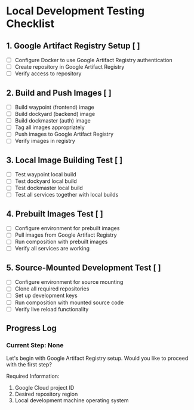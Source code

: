 # Local Development Testing Checklist

## 1. Google Artifact Registry Setup [ ]
- [ ] Configure Docker to use Google Artifact Registry authentication
- [ ] Create repository in Google Artifact Registry
- [ ] Verify access to repository

## 2. Build and Push Images [ ]
- [ ] Build waypoint (frontend) image
- [ ] Build dockyard (backend) image
- [ ] Build dockmaster (auth) image
- [ ] Tag all images appropriately
- [ ] Push images to Google Artifact Registry
- [ ] Verify images in registry

## 3. Local Image Building Test [ ]
- [ ] Test waypoint local build
- [ ] Test dockyard local build
- [ ] Test dockmaster local build
- [ ] Test all services together with local builds

## 4. Prebuilt Images Test [ ]
- [ ] Configure environment for prebuilt images
- [ ] Pull images from Google Artifact Registry
- [ ] Run composition with prebuilt images
- [ ] Verify all services are working

## 5. Source-Mounted Development Test [ ]
- [ ] Configure environment for source mounting
- [ ] Clone all required repositories
- [ ] Set up development keys
- [ ] Run composition with mounted source code
- [ ] Verify live reload functionality

## Progress Log

### Current Step: None
Let's begin with Google Artifact Registry setup. Would you like to proceed with the first step?

Required Information:
1. Google Cloud project ID
2. Desired repository region
3. Local development machine operating system